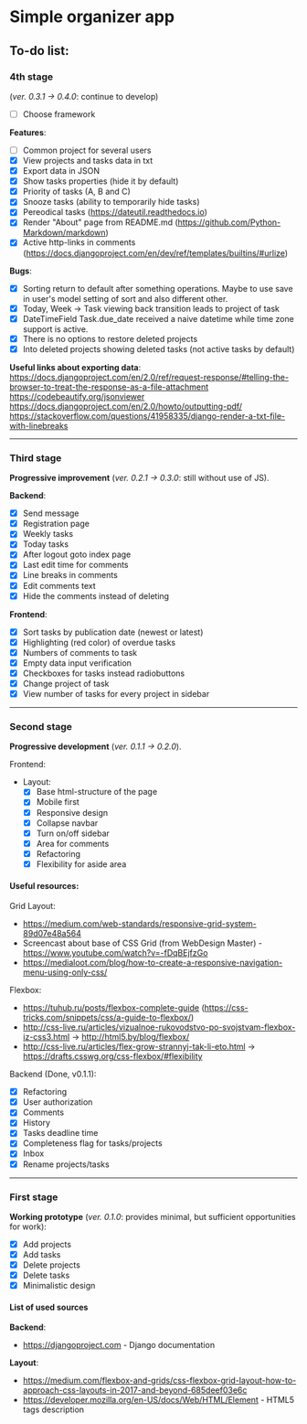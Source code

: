 # Simple organizer app

## To-do list:

### 4th stage ###
(_ver. 0.3.1 -> 0.4.0_: continue to develop)

 - [ ] Choose framework

**Features**:
 - [ ] Common project for several users
 - [x] View projects and tasks data in txt
 - [x] Export data in JSON
 - [x] Show tasks properties (hide it by default)
 - [x] Priority of tasks (A, B and C)
 - [x] Snooze tasks (ability to temporarily hide tasks)
 - [x] Pereodical tasks (https://dateutil.readthedocs.io)
 - [x] Render "About" page from README.md (https://github.com/Python-Markdown/markdown)
 - [x] Active http-links in comments (https://docs.djangoproject.com/en/dev/ref/templates/builtins/#urlize)

**Bugs**:
 - [x] Sorting return to default after something operations. Maybe to use save in user's model setting of sort and also different other.
 - [x] Today, Week -> Task viewing back transition leads to project of task
 - [x] DateTimeField Task.due_date received a naive datetime while time zone support is active.
 - [x] There is no options to restore deleted projects
 - [x] Into deleted projects showing deleted tasks (not active tasks by default)

**Useful links about exporting data**:
  https://docs.djangoproject.com/en/2.0/ref/request-response/#telling-the-browser-to-treat-the-response-as-a-file-attachment
  https://codebeautify.org/jsonviewer
  https://docs.djangoproject.com/en/2.0/howto/outputting-pdf/
  https://stackoverflow.com/questions/41958335/django-render-a-txt-file-with-linebreaks

---

### Third stage ###
**Progressive improvement** (_ver. 0.2.1 -> 0.3.0_: still without use of JS).

**Backend**:
 - [x] Send message
 - [x] Registration page
 - [x] Weekly tasks
 - [x] Today tasks
 - [x] After logout goto index page
 - [x] Last edit time for comments
 - [x] Line breaks in comments
 - [x] Edit comments text
 - [x] Hide the comments instead of deleting

**Frontend**:
 - [x] Sort tasks by publication date (newest or latest)
 - [x] Highlighting (red color) of overdue tasks
 - [x] Numbers of comments to task
 - [x] Empty data input verification
 - [x] Checkboxes for tasks instead radiobuttons
 - [x] Change project of task
 - [x] View number of tasks for every project in sidebar

---

### Second stage ###
**Progressive development** (_ver. 0.1.1 -> 0.2.0_).

Frontend:
  - Layout:
    - [x] Base html-structure of the page
    - [x] Mobile first
    - [x] Responsive design
    - [x] Collapse navbar
    - [x] Turn on/off sidebar
    - [x] Area for comments
    - [x] Refactoring
    - [x] Flexibility for aside area

#### Useful resources:

Grid Layout:
 + https://medium.com/web-standards/responsive-grid-system-89d07e48a564
 + Screencast about base of CSS Grid (from WebDesign Master) - https://www.youtube.com/watch?v=-fDqBEjfzGo
 + https://medialoot.com/blog/how-to-create-a-responsive-navigation-menu-using-only-css/

 Flexbox:
 + https://tuhub.ru/posts/flexbox-complete-guide (https://css-tricks.com/snippets/css/a-guide-to-flexbox/)
 + http://css-live.ru/articles/vizualnoe-rukovodstvo-po-svojstvam-flexbox-iz-css3.html -> http://html5.by/blog/flexbox/
 + http://css-live.ru/articles/flex-grow-strannyj-tak-li-eto.html -> https://drafts.csswg.org/css-flexbox/#flexibility

Backend (Done, v0.1.1):
  - [x] Refactoring
  - [x] User authorization
  - [x] Comments
  - [x] History
  - [x] Tasks deadline time
  - [x] Completeness flag for tasks/projects
  - [x] Inbox
  - [x] Rename projects/tasks

---

### First stage ###
**Working prototype** (_ver. 0.1.0_: provides minimal, but sufficient opportunities for work):
- [x] Add projects
- [x] Add tasks
- [x] Delete projects
- [x] Delete tasks
- [x] Minimalistic design

#### List of used sources
**Backend**:
 + https://djangoproject.com - Django documentation

**Layout**:
 + https://medium.com/flexbox-and-grids/css-flexbox-grid-layout-how-to-approach-css-layouts-in-2017-and-beyond-685deef03e6c
 + https://developer.mozilla.org/en-US/docs/Web/HTML/Element - HTML5 tags description



